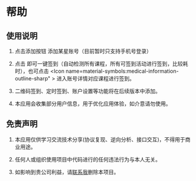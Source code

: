 # 帮助

## 使用说明

1. 点击添加按钮 添加某星账号（目前暂时只支持手机号登录）

2. 点击 <Icon name="material-symbols:swipe-up-outline" > </Icon> 即可一键签到（自动检测所有课程，所有可签到活动进行签到，比较耗时），也可点击 <Icon name=material-symbols:medical-information-outline-sharp" > </Icon> 进入账号详情对应课程进行签到。

3. 二维码签到、定时签到、账户设置等功能将在后续版本中添加。

4. 本应用会收集部分用户信息，用于优化应用体验，如介意请勿使用。

## 免责声明

1. 本应用仅供学习交流技术分享(协议复现、逆向分析、接口交互)，不得用于商业用途。

2. 任何人或组织使用项目中代码进行的任何违法行为与本人无关。

3. 如影响到贵公司利益，请[联系我](mailto:kuizuo12@163.com)删除本项目。
